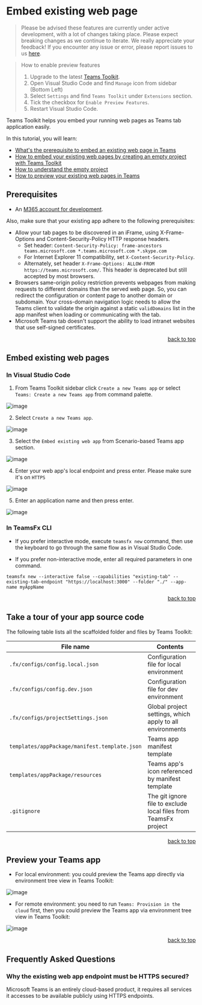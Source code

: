 # Embed existing web page
> Please be advised these features are currently under active development, with a lot of changes taking place. Please expect breaking changes as we continue to iterate.
We really appreciate your feedback! If you encounter any issue or error, please report issues to us [here](https://github.com/OfficeDev/TeamsFx/issues/new/choose).

> How to enable preview features
> 1. Upgrade to the latest [Teams Toolkit](https://marketplace.visualstudio.com/items?itemName=TeamsDevApp.ms-teams-vscode-extension).
> 1. Open Visual Studio Code and find `Manage` icon from sidebar (Bottom Left) 
> 1. Select `Settings` and find `Teams Toolkit` under `Extensions` section.
> 1. Tick the checkbox for `Enable Preview Features`.
> 1. Restart Visual Studio Code.

Teams Toolkit helps you embed your running web pages as Teams tab application easily.

In this tutorial, you will learn:
* [What's the prerequisite to embed an existing web page in Teams](#Prerequisites)
* [How to embed your existing web pages by creating an empty project with Teams Toolkit](#Create-a-new-Existing-Tab-Project)
* [How to understand the empty project](#Take-a-tour-of-your-app-source-code)
* [How to preview your existing web pages in Teams](#Preview-your-Teams-app)


## Prerequisites
* An [M365 account for development](https://docs.microsoft.com/microsoftteams/platform/toolkit/accounts).

Also, make sure that your existing app adhere to the following prerequisites:
  * Allow your tab pages to be discovered in an iFrame, using X-Frame-Options and Content-Security-Policy HTTP response headers.
    * Set header: `Content-Security-Policy: frame-ancestors teams.microsoft.com *.teams.microsoft.com *.skype.com`
    * For Internet Explorer 11 compatibility, set `X-Content-Security-Policy`.
    * Alternately, set header `X-Frame-Options: ALLOW-FROM https://teams.microsoft.com/`. This header is deprecated but still accepted by most browsers.
  * Browsers same-origin policy restriction prevents webpages from making requests to different domains than the served web page. So, you can redirect the configuration or content page to another domain or subdomain. Your cross-domain navigation logic needs to allow the Teams client to validate the origin against a static `validDomains` list in the app manifest when loading or communicating with the tab.
  * Microsoft Teams tab doesn't support the ability to load intranet websites that use self-signed certificates.

<p align="right"><a href="#Embed-existing-web-page">back to top</a></p>

## Embed existing web pages

### In Visual Studio Code

1. From Teams Toolkit sidebar click `Create a new Teams app` or select `Teams: Create a new Teams app` from command palette.

![image](https://user-images.githubusercontent.com/11220663/165435370-99aa79b8-044f-44ea-b2a9-e42a055a3f6c.png)

2. Select `Create a new Teams app`.

![image](https://user-images.githubusercontent.com/11220663/165435420-566f8b99-ab44-482e-ba5f-857f80af4081.png)
   
3. Select the `Embed existing web app` from Scenario-based Teams app section.

![image](https://user-images.githubusercontent.com/11220663/165440419-01df1c66-ce23-4c16-a957-d98fff9582f9.png)
  
4. Enter your web app's local endpoint and press enter. Please make sure it's on `HTTPS`

![image](https://user-images.githubusercontent.com/11220663/165440497-6211d374-366b-4c91-8978-d2d06ef9746a.png)

5. Enter an application name and then press enter.

![image](https://user-images.githubusercontent.com/11220663/165435852-686deaef-119e-4311-9343-d8ef4b335516.png)
   
### In TeamsFx CLI

* If you prefer interactive mode, execute `teamsfx new` command, then use the keyboard to go through the same flow as in Visual Studio Code.

* If you prefer non-interactive mode, enter all required parameters in one command.

`teamsfx new --interactive false --capabilities "existing-tab" --existing-tab-endpoint "https://localhost:3000" --folder "./" --app-name myAppName`

<p align="right"><a href="#Embed-existing-web-page">back to top</a></p>

## Take a tour of your app source code

The following table lists all the scaffolded folder and files by Teams Toolkit:

| File name | Contents |
|- | -|
|`.fx/configs/config.local.json`| Configuration file for local environment |
|`.fx/configs/config.dev.json`| Configuration file for dev environment |
|`.fx/configs/projectSettings.json`| Global project settings, which apply to all environments |
|`templates/appPackage/manifest.template.json`|Teams app manifest template|
|`templates/appPackage/resources`|Teams app's icon referenced by manifest template|
|`.gitignore` | The git ignore file to exclude local files from TeamsFx project |

<p align="right"><a href="#Embed-existing-web-page">back to top</a></p>

## Preview your Teams app

* For local environment: you could preview the Teams app directly via environment tree view in Teams Toolkit:

![image](https://user-images.githubusercontent.com/11220663/165440914-f002a0ac-67d9-40dd-977d-247ab9d3dd2e.png)

* For remote environment: you need to run `Teams: Provision in the cloud` first, then you could preview the Teams app via environment tree view in Teams Toolkit:

![image](https://user-images.githubusercontent.com/11220663/165440981-b2b7a711-4ea8-4075-93dd-5ce94fd2ad5f.png)

<p align="right"><a href="#Embed-existing-web-page">back to top</a></p>


## Frequently Asked Questions

### Why the existing web app endpoint must be HTTPS secured?

Microsoft Teams is an entirely cloud-based product, it requires all services it accesses to be available publicly using HTTPS endpoints.


